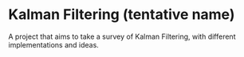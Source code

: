 # Kalman Filtering (tentative name)

A project that aims to take a survey of Kalman Filtering, with different implementations and ideas.


